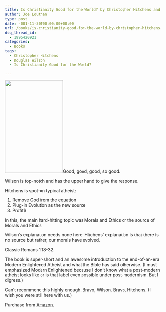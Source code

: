 ```yaml
---
title: Is Christianity Good for the World? by Christopher Hitchens and Douglas Wilson, A Quick Review
author: Joe Louthan
type: post
date: -001-11-30T00:00:00+00:00
url: /books/is-christianity-good-for-the-world-by-christopher-hitchens-and-douglas-wilson-a-quick-review/
dsq_thread_id:
  - 1995420921
categories:
  - Books
tags:
  - Christopher Hitchens
  - Douglas Wilson
  - Is Christianity Good for the World?

---
```

[<img class="alignright size-medium wp-image-310" title="is-christianity-good-for-the-world" src="https://i2.wp.com/theologic.us/wp-content/uploads/2012/08/is-christianity-good-for-the-world.jpg?resize=187%2C300" alt="" width="187" height="300" srcset="https://i2.wp.com/theologic.us/wp-content/uploads/2012/08/is-christianity-good-for-the-world.jpg?resize=187%2C300 187w, https://i2.wp.com/theologic.us/wp-content/uploads/2012/08/is-christianity-good-for-the-world.jpg?w=249 249w" sizes="(max-width: 187px) 100vw, 187px" data-recalc-dims="1" />][1]Good, good, good, so good.

Wilson is top-notch and has the upper hand to give the response.

Hitchens is spot-on typical atheist:

  1. Remove God from the equation
  2. Plug-in Evolution as the new source
  3. Profit$

In this, the main hard-hitting topic was Morals and Ethics or the source of Morals and Ethics.

Wilson&#8217;s explanation needs none here. Hitchens&#8217; explanation is that there is no source but rather, our morals have evolved.

Classic Romans 1:18-32.

The book is super-short and an awesome introduction to the end-of-an-era Modern Enlightened Atheist and what the Bible has said otherwise. (I must emphasized Modern Enlightened because I don&#8217;t know what a post-modern atheist looks like or is that label even possible under post-modernism. But I digress.)

Can&#8217;t recommend this highly enough. Bravo, Wilson. Bravo, Hitchens. (I wish you were still here with us.)

Purchase from <a href="https://www.amazon.com/dp/1591280699/ref=as_li_ss_til?tag=iamlipr-20&camp=0&creative=0&linkCode=as4&creativeASIN=1591280699&adid=0W7WR9EK6H1KRXVDN0WX&" target="_blank">Amazon</a>.

 [1]: https://www.amazon.com/dp/1591280699/ref=as_li_ss_til?tag=iamlipr-20&camp=0&creative=0&linkCode=as4&creativeASIN=1591280699&adid=0W7WR9EK6H1KRXVDN0WX&